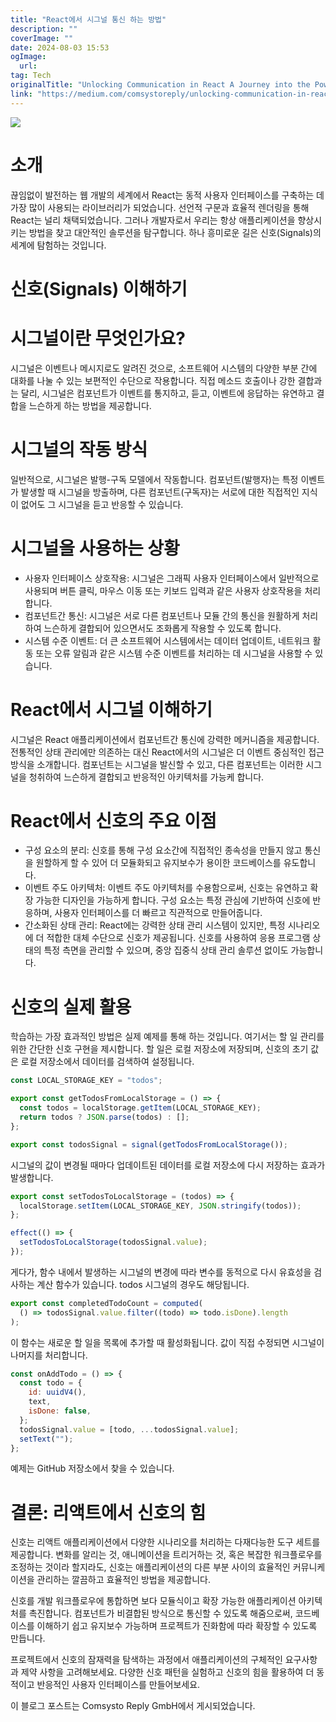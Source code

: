 ```yaml
---
title: "React에서 시그널 통신 하는 방법"
description: ""
coverImage: ""
date: 2024-08-03 15:53
ogImage: 
  url: 
tag: Tech
originalTitle: "Unlocking Communication in React A Journey into the Power of Signals"
link: "https://medium.com/comsystoreply/unlocking-communication-in-react-a-journey-into-the-power-of-signals-f013d3a1ad7d"
---
```




<img src="/assets/img/UnlockingCommunicationinReactAJourneyintothePowerofSignals_0.png" />

# 소개

끊임없이 발전하는 웹 개발의 세계에서 React는 동적 사용자 인터페이스를 구축하는 데 가장 많이 사용되는 라이브러리가 되었습니다. 선언적 구문과 효율적 렌더링을 통해 React는 널리 채택되었습니다. 그러나 개발자로서 우리는 항상 애플리케이션을 향상시키는 방법을 찾고 대안적인 솔루션을 탐구합니다. 하나 흥미로운 길은 신호(Signals)의 세계에 탐험하는 것입니다.

# 신호(Signals) 이해하기

<div class="content-ad"></div>

# 시그널이란 무엇인가요?

시그널은 이벤트나 메시지로도 알려진 것으로, 소프트웨어 시스템의 다양한 부분 간에 대화를 나눌 수 있는 보편적인 수단으로 작용합니다. 직접 메소드 호출이나 강한 결합과는 달리, 시그널은 컴포넌트가 이벤트를 통지하고, 듣고, 이벤트에 응답하는 유연하고 결합을 느슨하게 하는 방법을 제공합니다.

# 시그널의 작동 방식

일반적으로, 시그널은 발행-구독 모델에서 작동합니다. 컴포넌트(발행자)는 특정 이벤트가 발생할 때 시그널을 방출하며, 다른 컴포넌트(구독자)는 서로에 대한 직접적인 지식이 없어도 그 시그널을 듣고 반응할 수 있습니다.

<div class="content-ad"></div>

# 시그널을 사용하는 상황

- 사용자 인터페이스 상호작용: 시그널은 그래픽 사용자 인터페이스에서 일반적으로 사용되며 버튼 클릭, 마우스 이동 또는 키보드 입력과 같은 사용자 상호작용을 처리합니다.
- 컴포넌트간 통신: 시그널은 서로 다른 컴포넌트나 모듈 간의 통신을 원활하게 처리하여 느슨하게 결합되어 있으면서도 조화롭게 작용할 수 있도록 합니다.
- 시스템 수준 이벤트: 더 큰 소프트웨어 시스템에서는 데이터 업데이트, 네트워크 활동 또는 오류 알림과 같은 시스템 수준 이벤트를 처리하는 데 시그널을 사용할 수 있습니다.

# React에서 시그널 이해하기

시그널은 React 애플리케이션에서 컴포넌트간 통신에 강력한 메커니즘을 제공합니다. 전통적인 상태 관리에만 의존하는 대신 React에서의 시그널은 더 이벤트 중심적인 접근 방식을 소개합니다. 컴포넌트는 시그널을 발신할 수 있고, 다른 컴포넌트는 이러한 시그널을 청취하여 느슨하게 결합되고 반응적인 아키텍처를 가능케 합니다.

<div class="content-ad"></div>

# React에서 신호의 주요 이점

- 구성 요소의 분리: 신호를 통해 구성 요소간에 직접적인 종속성을 만들지 않고 통신을 원할하게 할 수 있어 더 모듈화되고 유지보수가 용이한 코드베이스를 유도합니다.
- 이벤트 주도 아키텍처: 이벤트 주도 아키텍처를 수용함으로써, 신호는 유연하고 확장 가능한 디자인을 가능하게 합니다. 구성 요소는 특정 관심에 기반하여 신호에 반응하며, 사용자 인터페이스를 더 빠르고 직관적으로 만들어줍니다.
- 간소화된 상태 관리: React에는 강력한 상태 관리 시스템이 있지만, 특정 시나리오에 더 적합한 대체 수단으로 신호가 제공됩니다. 신호를 사용하여 응용 프로그램 상태의 특정 측면을 관리할 수 있으며, 중앙 집중식 상태 관리 솔루션 없이도 가능합니다.

# 신호의 실제 활용

학습하는 가장 효과적인 방법은 실제 예제를 통해 하는 것입니다. 여기서는 할 일 관리를 위한 간단한 신호 구현을 제시합니다. 할 일은 로컬 저장소에 저장되며, 신호의 초기 값은 로컬 저장소에서 데이터를 검색하여 설정됩니다.

<div class="content-ad"></div>

```js
const LOCAL_STORAGE_KEY = "todos";

export const getTodosFromLocalStorage = () => {
  const todos = localStorage.getItem(LOCAL_STORAGE_KEY);
  return todos ? JSON.parse(todos) : [];
};

export const todosSignal = signal(getTodosFromLocalStorage());
```

시그널의 값이 변경될 때마다 업데이트된 데이터를 로컬 저장소에 다시 저장하는 효과가 발생합니다.

```js
export const setTodosToLocalStorage = (todos) => {
  localStorage.setItem(LOCAL_STORAGE_KEY, JSON.stringify(todos));
};

effect(() => {
  setTodosToLocalStorage(todosSignal.value);
});
```

게다가, 함수 내에서 발생하는 시그널의 변경에 따라 변수를 동적으로 다시 유효성을 검사하는 계산 함수가 있습니다. todos 시그널의 경우도 해당됩니다.

<div class="content-ad"></div>

```js
export const completedTodoCount = computed(
  () => todosSignal.value.filter((todo) => todo.isDone).length
);
```

이 함수는 새로운 할 일을 목록에 추가할 때 활성화됩니다. 값이 직접 수정되면 시그널이 나머지를 처리합니다.

```js
const onAddTodo = () => {
  const todo = {
    id: uuidV4(),
    text,
    isDone: false,
  };
  todosSignal.value = [todo, ...todosSignal.value];
  setText("");
};
```

예제는 GitHub 저장소에서 찾을 수 있습니다.

<div class="content-ad"></div>

# 결론: 리액트에서 신호의 힘

신호는 리액트 애플리케이션에서 다양한 시나리오를 처리하는 다재다능한 도구 세트를 제공합니다. 변화를 알리는 것, 애니메이션을 트리거하는 것, 혹은 복잡한 워크플로우를 조정하는 것이라 할지라도, 신호는 애플리케이션의 다른 부분 사이의 효율적인 커뮤니케이션을 관리하는 깔끔하고 효율적인 방법을 제공합니다.

신호를 개발 워크플로우에 통합하면 보다 모듈식이고 확장 가능한 애플리케이션 아키텍처를 촉진합니다. 컴포넌트가 비결합된 방식으로 통신할 수 있도록 해줌으로써, 코드베이스를 이해하기 쉽고 유지보수 가능하며 프로젝트가 진화함에 따라 확장할 수 있도록 만듭니다.

프로젝트에서 신호의 잠재력을 탐색하는 과정에서 애플리케이션의 구체적인 요구사항과 제약 사항을 고려해보세요. 다양한 신호 패턴을 실험하고 신호의 힘을 활용하여 더 동적이고 반응적인 사용자 인터페이스를 만들어보세요.

<div class="content-ad"></div>

이 블로그 포스트는 Comsysto Reply GmbH에서 게시되었습니다.
